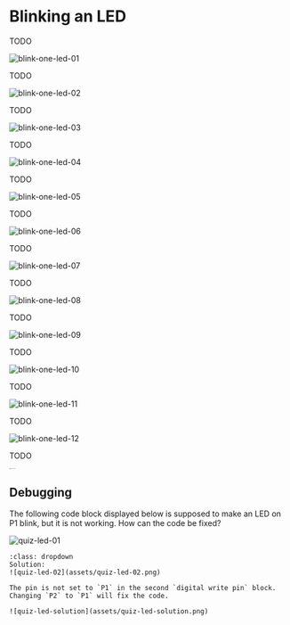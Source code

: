 # Blinking an LED

TODO

![blink-one-led-01](assets/blink-one-led-01.png)

TODO

![blink-one-led-02](assets/blink-one-led-02.png)

TODO

![blink-one-led-03](assets/blink-one-led-03.png)

TODO

![blink-one-led-04](assets/blink-one-led-04.png)

TODO

![blink-one-led-05](assets/blink-one-led-05.png)

TODO

![blink-one-led-06](assets/blink-one-led-06.png)

TODO

![blink-one-led-07](assets/blink-one-led-07.png)

TODO

![blink-one-led-08](assets/blink-one-led-08.png)

TODO

![blink-one-led-09](assets/blink-one-led-09.png)

TODO

![blink-one-led-10](assets/blink-one-led-10.png)

TODO

![blink-one-led-11](assets/blink-one-led-11.png)

TODO

![blink-one-led-12](assets/blink-one-led-12.png)

TODO

<img src="assets/blink-one-led-13.gif" alt="blink-one-led-13" style="zoom:10%;" />



## Debugging

The following code block displayed below is supposed to make an LED on P1 blink, but it is not working. How can the code be fixed?

![quiz-led-01](assets/quiz-led-01.png)


```{admonition} Click here to reveal the solutions.
:class: dropdown
Solution:
![quiz-led-02](assets/quiz-led-02.png)

The pin is not set to `P1` in the second `digital write pin` block. Changing `P2` to `P1` will fix the code.

![quiz-led-solution](assets/quiz-led-solution.png)

```
